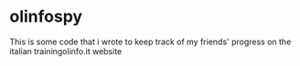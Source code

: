 # olinfospy
This is some code that i wrote to keep track of my friends' progress on the italian trainingolinfo.it website
